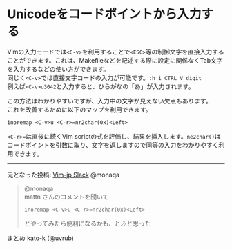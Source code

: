 # Unicodeをコードポイントから入力する

Vimの入力モードでは`<C-v>`を利用することで`<ESC>`等の制御文字を直接入力することができます。これは、Makefileなどを記述する際に設定に関係なくTab文字を入力するなどの使い方ができます。  
同じく`<C-v>`では直接文字コードの入力が可能です。`:h i_CTRL_V_digit`  
例えば`<C-v>u3042`と入力すると、ひらがなの「あ」が入力されます。  

この方法はわかりやすいですが、入力中の文字が見えない欠点もあります。  
これを改善するために以下のマップを利用できます。  

```vim
inoremap <C-v>u <C-r>=nr2char(0x)<Left>
```

`<C-r>=`は直後に続くVim scriptの式を評価し、結果を挿入します。`ne2char()`はコードポイントを引数に取り、文字を返しますので同等の入力をわかりやすく利用できます。

-------------------------------------------------------------------------------
元となった投稿: [Vim-jp Slack](https://vim-jp.org/slacklog/C03C4RC9F/2021/03/#ts-1616554467.468200) @monaqa
> @monaqa  
> mattn さんのコメントを聞いて
> ```vim
> inoremap <C-v>u <C-r>=nr2char(0x)<Left>
> ```
> とやってみたら便利になるかも、とふと思った

まとめ kato-k (@uvrub)

